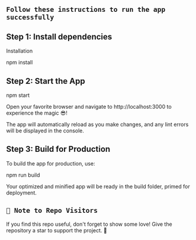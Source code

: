 ## `Follow these instructions to run the app successfully`

## Step 1: Install dependencies

Installation

npm install

## Step 2: Start the App

npm start

Open your favorite browser and navigate to http://localhost:3000 to experience the magic 😎!

The app will automatically reload as you make changes, and any lint errors will be displayed in the console.

## Step 3: Build for Production

To build the app for production, use:

npm run build

Your optimized and minified app will be ready in the build folder, primed for deployment.

## `🚀 Note to Repo Visitors`
If you find this repo useful, don't forget to show some love! Give the repository a star to support the project. 🌟
